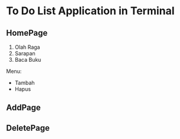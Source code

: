 # To Do List Application in Terminal

## HomePage
1. Olah Raga
2. Sarapan
3. Baca Buku

Menu:
- Tambah
- Hapus

## AddPage

## DeletePage